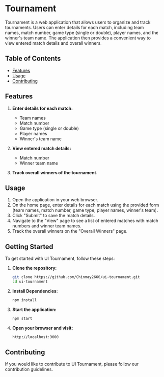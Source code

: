 # Tournament

Tournament is a web application that allows users to organize and track tournaments. Users can enter details for each match, including team names, match number, game type (single or double), player names, and the winner's team name. The application then provides a convenient way to view entered match details and overall winners.

## Table of Contents

- [Features](#features)
- [Usage](#usage)
- [Contributing](#contributing)

## Features

1. **Enter details for each match:**
   - Team names
   - Match number
   - Game type (single or double)
   - Player names
   - Winner's team name

2. **View entered match details:**
   - Match number
   - Winner team name

3. **Track overall winners of the tournament.**

## Usage

1. Open the application in your web browser.
2. On the home page, enter details for each match using the provided form (team names, match number, game type, player names, winner's team).
3. Click "Submit" to save the match details.
4. Navigate to the "View" page to see a list of entered matches with match numbers and winner team names.
5. Track the overall winners on the "Overall Winners" page.

## Getting Started

To get started with UI Tournament, follow these steps:

1. **Clone the repository:**
   ```bash
   git clone https://github.com/Chinmay2660/ui-tournament.git
   cd ui-tournament
2. **Install Dependencies:**
   ```bash
   npm install
3. **Start the application:**
   ```bash
   npm start
4. **Open your browser and visit:**
   ```bash
   http://localhost:3000

## Contributing
If you would like to contribute to UI Tournament, please follow our contribution guidelines.
